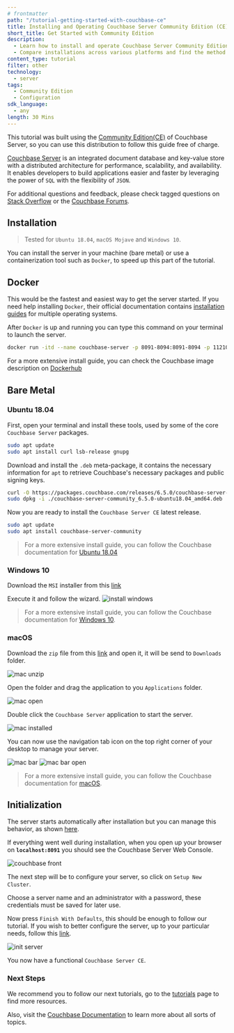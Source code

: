 ```yaml
---
# frontmatter
path: "/tutorial-getting-started-with-couchbase-ce"
title: Installing and Operating Couchbase Server Community Edition (CE)
short_title: Get Started with Community Edition
description: 
  - Learn how to install and operate Couchbase Server Community Edition (CE)
  - Compare installations across various platforms and find the method that fits your development needs
content_type: tutorial
filter: other
technology:
  - server
tags:
  - Community Edition
  - Configuration
sdk_language:
  - any
length: 30 Mins
---
```


This tutorial was built using the [Community Edition(CE)](https://docs.couchbase.com/server/current/introduction/editions.html) of Couchbase Server, so you can use this distribution to follow this guide free of charge.

[Couchbase Server](https://www.couchbase.com/products/server) is an integrated document database and key-value store with a distributed architecture for performance, scalability, and availability. It enables developers to build applications easier and faster by leveraging the power of `SQL` with the flexibility of `JSON`.

For additional questions and feedback, please check tagged questions on [Stack Overflow](https://stackoverflow.com/questions/tagged/couchbase) or the [Couchbase Forums](https://forums.couchbase.com).

## Installation

> Tested for `Ubuntu 18.04`, `macOS Mojave` and `Windows 10`.

You can install the server in your machine (bare metal) or use a containerization tool such as `Docker`, to speed up this part of the tutorial.

## Docker

This would be the fastest and easiest way to get the server started. If you need help installing `Docker`, their official documentation contains [installation guides](https://docs.docker.com/install/) for multiple operating systems.

After `Docker` is up and running you can type this command on your terminal to launch the server.

```bash
docker run -itd --name couchbase-server -p 8091-8094:8091-8094 -p 11210:11210 couchbase:community
```

For a more extensive install guide, you can check the Couchbase image description on [Dockerhub](https://hub.docker.com/_/couchbase)

## Bare Metal

### Ubuntu 18.04

First, open your terminal and install these tools, used by some of the core `Couchbase Server` packages.

```bash
sudo apt update
sudo apt install curl lsb-release gnupg
```

Download and install the `.deb` meta-package, it contains the necessary information for `apt` to retrieve Couchbase's necessary packages and public signing keys.

```bash
curl -O https://packages.couchbase.com/releases/6.5.0/couchbase-server-community_6.5.0-ubuntu18.04_amd64.deb
sudo dpkg -i ./couchbase-server-community_6.5.0-ubuntu18.04_amd64.deb
```

Now you are ready to install the `Couchbase Server CE` latest release.

```bash
sudo apt update
sudo apt install couchbase-server-community
```

> For a more extensive install guide, you can follow the Couchbase documentation for [Ubuntu 18.04](https://docs.couchbase.com/server/current/install/ubuntu-debian-install.html)

### Windows 10

Download the `MSI` installer from this [link](https://www.couchbase.com/downloads/thankyou/community?product=couchbase-server&version=6.5.0&platform=windows&addon=false&beta=false)

Execute it and follow the wizard.
![install windows](./install_windows.gif)

> For a more extensive install guide, you can follow the Couchbase documentation for [Windows 10](https://docs.couchbase.com/server/current/install/install-package-windows.html).

### macOS

Download the `zip` file from this [link](https://www.couchbase.com/downloads/thankyou/community?product=couchbase-server&version=7.0.0&platform=osx&addon=false&beta=false) and open it, it will be send to `Downloads` folder.

![mac unzip](./mac_unzip.png)

Open the folder and drag the application to you `Applications` folder.

![mac open](./mac_open.png)

Double click the `Couchbase Server` application to start the server.

![mac installed](./mac_installed.png)

You can now use the navigation tab icon on the top right corner of your desktop to manage your server.

![mac bar](./mac_bar.png)
![mac bar open](./mac_bar_open.png)

> For a more extensive install guide, you can follow the Couchbase documentation for [macOS](https://docs.couchbase.com/server/current/install/macos-install.html).

## Initialization

The server starts automatically after installation but you can manage this behavior, as shown [here](https://docs.couchbase.com/server/current/install/startup-shutdown.html).

If everything went well during installation, when you open up your browser on **`localhost:8091`** you should see the Couchbase Server Web Console.

![couchbase front](./couchbase_front.png)

The next step will be to configure your server, so click on `Setup New Cluster`.

Choose a server name and an administrator with a password, these credentials must be saved for later use.

Now press `Finish With Defaults`, this should be enough to follow our tutorial. If you wish to better configure the server, up to your particular needs, follow this [link](https://docs.couchbase.com/server/current/manage/manage-nodes/create-cluster.html#configure-couchbase-server).

![init server](./init_server.gif)

You now have a functional `Couchbase Server CE`.

### Next Steps

We recommend you to follow our next tutorials, go to the [tutorials](/tutorials) page to find more resources.

Also, visit the [Couchbase Documentation](https://docs.couchbase.com/home/index.html) to learn more about all sorts of topics.
